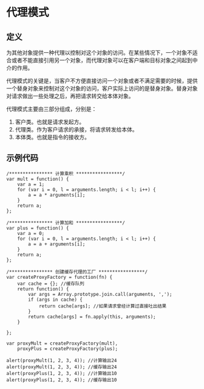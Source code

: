 # 代理模式
## 定义
为其他对象提供一种代理以控制对这个对象的访问。在某些情况下，一个对象不适合或者不能直接引用另一个对象，而代理对象可以在客户端和目标对象之间起到中介的作用。

代理模式的关键是，当客户不方便直接访问一个对象或者不满足需要的时候，提供一个替身对象来控制对这个对象的访问，客户实际上访问的是替身对象。替身对象对请求做出一些处理之后，再把请求转交给本体对象。

代理模式主要由三部分组成，分别是：

1. 客户类。也就是请求发起方。
2. 代理类。作为客户请求的承接，将请求转发给本体。
3. 本体类。也就是指令的接收方。

## 示例代码
```
/**************** 计算乘积 *****************/
var mult = function() {
    var a = 1;
    for (var i = 0, l = arguments.length; i < l; i++) {
        a = a * arguments[i];
    }
    return a;
};

/**************** 计算加和 *****************/
var plus = function() {
    var a = 0;
    for (var i = 0, l = arguments.length; i < l; i++) {
        a = a + arguments[i];
    }
    return a;
};

/**************** 创建缓存代理的工厂 *****************/
var createProxyFactory = function(fn) {
    var cache = {}; //缓存队列
    return function() {
        var args = Array.prototype.join.call(arguments, ',');
        if (args in cache) {
            return cache[args]; //如果请求曾经计算过直接吐出结果
        }
        return cache[args] = fn.apply(this, arguments);
    }

};

var proxyMult = createProxyFactory(mult),
    proxyPlus = createProxyFactory(plus);

alert(proxyMult(1, 2, 3, 4)); //计算输出24
alert(proxyMult(1, 2, 3, 4)); //缓存输出24
alert(proxyPlus(1, 2, 3, 4)); //计算输出10
alert(proxyPlus(1, 2, 3, 4)); //缓存输出10
```
